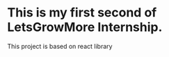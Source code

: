 # This is my first second of LetsGrowMore Internship.

<p>This project is based on react library</p>
